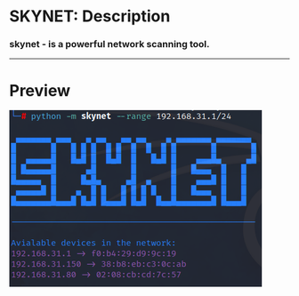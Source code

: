 # SKYNET: Description

### skynet - is a powerful network scanning tool.

---

# Preview
![preview](imgs/preview.png)
